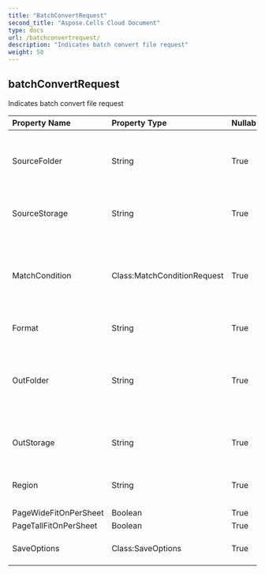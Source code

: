 ```yaml
---
title: "BatchConvertRequest"
second_title: "Aspose.Cells Cloud Document"
type: docs
url: /batchconvertrequest/
description: "Indicates batch convert file request"
weight: 50
---
```


## **batchConvertRequest**

Indicates batch convert file request 

| Property Name | Property Type | Nullable |  ReadOnly | DefaultValue | Description | 
| :- | :- | :- |:- |  :- | :- |
| SourceFolder | String | True |  False |  | The directory stores files that need to format conversion. |  
| SourceStorage | String | True |  False |  | Aspose Cloud storage name. |  
| MatchCondition | Class:MatchConditionRequest | True |  False |  | Indicates the match condition that needs to be processed for the file name. |  
| Format | String | True |  False |  | Conversion format. |  
| OutFolder | String | True |  False |  | The directory that stores files whose format conversion was successful. |  
| OutStorage | String | True |  False |  | Aspose Cloud storage name. |  
| Region | String | True |  False |  | The regional settings for workbook. |  
| PageWideFitOnPerSheet | Boolean | True |  False |  |  |  
| PageTallFitOnPerSheet | Boolean | True |  False |  |  |  
| SaveOptions | Class:SaveOptions | True |  False |  | Indicates save options. |  

